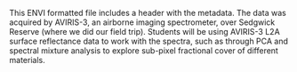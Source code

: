 This ENVI formatted file includes a header with the metadata. The data was acquired by AVIRIS-3, an airborne imaging spectrometer, over Sedgwick Reserve (where we did our field trip). Students will be using AVIRIS-3 L2A surface reflectance data to work with the spectra, such as through PCA and spectral mixture analysis to explore sub-pixel fractional cover of different materials. 